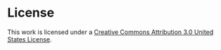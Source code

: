 # License

This work is licensed under a [Creative Commons Attribution 3.0 United States License](http://creativecommons.org/licenses/by/3.0/us/).


